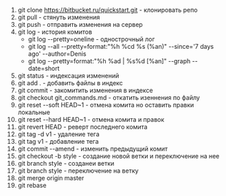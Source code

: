 1. git clone https://bitbucket.ru/quickstart.git - клонировать репо
2. git pull - стянуть изменения
3. git push - отправить изменения на сервер
4. git log - история комитов
   - git log --pretty=oneline - однострочный лог
   - git log --all --pretty=format:"%h %cd %s (%an)" --since='7 days ago' --author=Denis
   - git log --pretty=format:"%h %ad | %s%d [%an]" --graph --date=short
5. git status - индексация изменений
6. git add . - добавить файлы в индекс
7. git commit - закомитить изменения в индексе
8. git checkout git_commands.md - откатить изеннения по файлу
9. git reset --soft HEAD~1 - отмена комита но оставить правки локальные
10. git reset --hard HEAD~1 - отмена комита и правок
11. git revert HEAD -  реверт последнего комита
12. git tag -d v1 - удаление тега
13. git tag v1 - добавление тега
14. git commit --amend  - изменить предыдущий комит
15. git checkout -b style - создание новой ветки и переключение на нее
16. git branch style - созданеи ветки
17. git branch style - переключение на ветку
18. git merge origin master
19. git rebase

